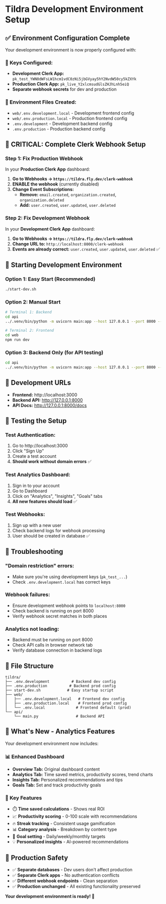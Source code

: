 # Tildra Development Environment Setup

## ✅ **Environment Configuration Complete**

Your development environment is now properly configured with:

### **🔑 Keys Configured:**
- **Development Clerk App:** `pk_test_YWN0dWFsLW1hcm1vdC0zNi5jbGVyay5hY2NvdW50cy5kZXYk`
- **Production Clerk App:** `pk_live_Y2xlcmsudGlsZHJhLnh5eiQ`
- **Separate webhook secrets** for dev and production

### **🎯 Environment Files Created:**
- `web/.env.development.local` - Development frontend config
- `web/.env.production.local` - Production frontend config  
- `.env.development` - Development backend config
- `.env.production` - Production backend config

## 🚨 **CRITICAL: Complete Clerk Webhook Setup**

### **Step 1: Fix Production Webhook**
In your **Production Clerk App** dashboard:

1. **Go to Webhooks → `https://tildra.fly.dev/clerk-webhook`**
2. **ENABLE the webhook** (currently disabled)
3. **Change Event Subscriptions:**
   - **Remove:** `email.created`, `organization.created`, `organization.deleted`
   - **Add:** `user.created`, `user.updated`, `user.deleted`

### **Step 2: Fix Development Webhook**
In your **Development Clerk App** dashboard:

1. **Go to Webhooks → `https://tildra.fly.dev/clerk-webhook`**
2. **Change URL to:** `http://localhost:8000/clerk-webhook`
3. **Events are already correct:** `user.created`, `user.updated`, `user.deleted` ✅

## 🚀 **Starting Development Environment**

### **Option 1: Easy Start (Recommended)**
```bash
./start-dev.sh
```

### **Option 2: Manual Start**
```bash
# Terminal 1: Backend
cd api
../.venv/bin/python -m uvicorn main:app --host 127.0.0.1 --port 8000 --env-file ../.env.development --reload

# Terminal 2: Frontend  
cd web
npm run dev
```

### **Option 3: Backend Only (for API testing)**
```bash
cd api
../.venv/bin/python -m uvicorn main:app --host 127.0.0.1 --port 8000 --env-file ../.env.development --reload
```

## 🎯 **Development URLs**
- **Frontend:** http://localhost:3000
- **Backend API:** http://127.0.0.1:8000
- **API Docs:** http://127.0.0.1:8000/docs

## 🧪 **Testing the Setup**

### **Test Authentication:**
1. Go to http://localhost:3000
2. Click "Sign Up" 
3. Create a test account
4. **Should work without domain errors** ✅

### **Test Analytics Dashboard:**
1. Sign in to your account
2. Go to Dashboard
3. Click on "Analytics", "Insights", "Goals" tabs
4. **All new features should load** ✅

### **Test Webhooks:**
1. Sign up with a new user
2. Check backend logs for webhook processing
3. User should be created in database ✅

## 🔧 **Troubleshooting**

### **"Domain restriction" errors:**
- Make sure you're using development keys (`pk_test_...`)
- Check `.env.development.local` has correct keys

### **Webhook failures:**
- Ensure development webhook points to `localhost:8000`
- Check backend is running on port 8000
- Verify webhook secret matches in both places

### **Analytics not loading:**
- Backend must be running on port 8000
- Check API calls in browser network tab
- Verify database connection in backend logs

## 📁 **File Structure**
```
tildra/
├── .env.development          # Backend dev config
├── .env.production          # Backend prod config  
├── start-dev.sh            # Easy startup script
├── web/
│   ├── .env.development.local   # Frontend dev config
│   ├── .env.production.local    # Frontend prod config
│   └── .env.local              # Frontend default (prod)
└── api/
    └── main.py                 # Backend API
```

## 🎊 **What's New - Analytics Features**

Your development environment now includes:

### **📊 Enhanced Dashboard**
- **Overview Tab:** Original dashboard content
- **Analytics Tab:** Time saved metrics, productivity scores, trend charts
- **Insights Tab:** Personalized recommendations and tips  
- **Goals Tab:** Set and track productivity goals

### **🎯 Key Features**
- ⏱️ **Time saved calculations** - Shows real ROI
- 📈 **Productivity scoring** - 0-100 scale with recommendations
- 🔥 **Streak tracking** - Consistent usage gamification
- 📊 **Category analysis** - Breakdown by content type
- 🎯 **Goal setting** - Daily/weekly/monthly targets
- 💡 **Personalized insights** - AI-powered recommendations

## 🚨 **Production Safety**
- ✅ **Separate databases** - Dev users don't affect production
- ✅ **Separate Clerk apps** - No authentication conflicts
- ✅ **Different webhook endpoints** - Clean separation
- ✅ **Production unchanged** - All existing functionality preserved

**Your development environment is ready! 🎉**